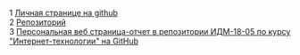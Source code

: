 1 <a href="https://github.com/pavelchuvak">Личная странице на github</a> <em>  </em><br>
  2 <a href="https://github.com/pavelchuvak/chuvakpavel">Репозиторий</a> <em>  </em><br>
3 <a href="https://pavelchuvak.github.io/chuvakpavel/#">Персональная веб страница-отчет в репозитории ИДМ-18-05 по курсу "Интернет-технологии" на GitHub</a></p></a> <em>  </em><p><p>
